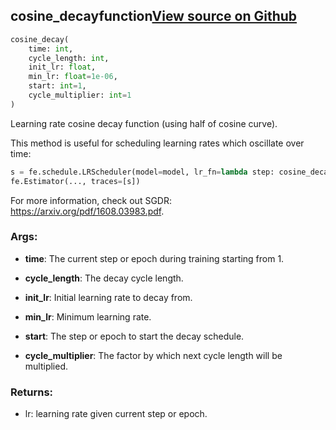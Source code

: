 ## cosine_decay<span class="tag">function</span><a class="sourcelink" href=https://github.com/fastestimator/fastestimator/blob/r1.2/fastestimator/schedule/lr_shedule.py/#L30-L73>View source on Github</a>
```python
cosine_decay(
	time: int,
	cycle_length: int,
	init_lr: float,
	min_lr: float=1e-06,
	start: int=1,
	cycle_multiplier: int=1
)
```
Learning rate cosine decay function (using half of cosine curve).

This method is useful for scheduling learning rates which oscillate over time:
```python
s = fe.schedule.LRScheduler(model=model, lr_fn=lambda step: cosine_decay(step, cycle_length=3750, init_lr=1e-3))
fe.Estimator(..., traces=[s])
```

For more information, check out SGDR: https://arxiv.org/pdf/1608.03983.pdf.


<h3>Args:</h3>


* **time**: The current step or epoch during training starting from 1.

* **cycle_length**: The decay cycle length.

* **init_lr**: Initial learning rate to decay from.

* **min_lr**: Minimum learning rate.

* **start**: The step or epoch to start the decay schedule.

* **cycle_multiplier**: The factor by which next cycle length will be multiplied. 

<h3>Returns:</h3>

<ul class="return-block"><li>    lr: learning rate given current step or epoch.</li></ul>

